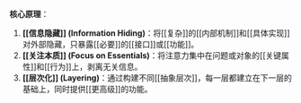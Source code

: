 

**核心原理**：

1.  **[[信息隐藏]] (Information Hiding)**：将[[复杂]]的[[内部机制]]和[[具体实现]]对外部隐藏，只暴露[[必要]]的[[接口]]或[[功能]]。
2.  **[[关注本质]] (Focus on Essentials)**：将注意力集中在问题或对象的[[关键属性]]和[[行为]]上，剥离无关信息。
3.  **[[层次化]] (Layering)**：通过构建不同[[抽象层次]]，每一层都建立在下一层的基础上，同时提供[[更高级]]的功能。
